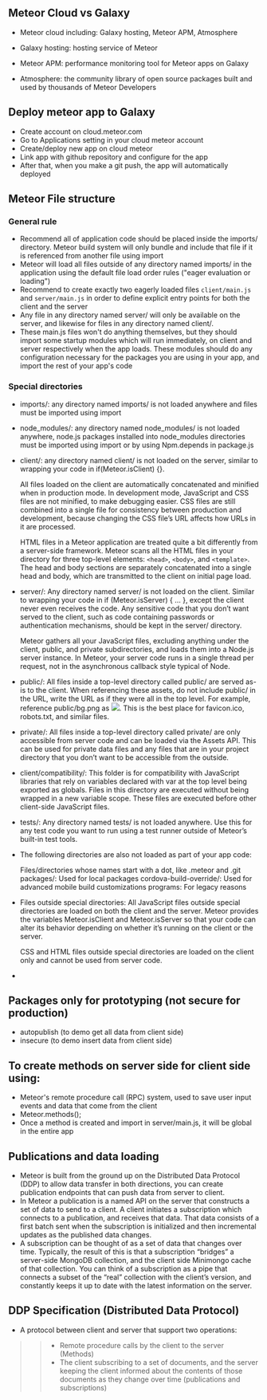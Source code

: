 ## Meteor Cloud vs Galaxy
- Meteor cloud including: Galaxy hosting, Meteor APM, Atmosphere

- Galaxy hosting: hosting service of Meteor
- Meteor APM: performance monitoring tool for Meteor apps on Galaxy
- Atmosphere: the community library of open source packages built and used by thousands of Meteor Developers

## Deploy meteor app to Galaxy
- Create account on cloud.meteor.com
- Go to Applications setting in your cloud meteor account
- Create/deploy new app on cloud meteor
- Link app with github repository and configure for the app
- After that, when you make a git push, the app will automatically deployed


## Meteor File structure
### General rule
- Recommend all of application code should be placed inside the imports/ directory. Meteor build system will only bundle and include that file if it is referenced from another file using import
- Meteor will load all files outside of any directory named imports/ in the application using the default file load order rules ("eager evaluation or loading")
- Recommend to create exactly two eagerly loaded files `client/main.js` and `server/main.js` in order to define explicit entry points for both the client and the server
- Any file in any directory named server/ will only be available on the server, and likewise for files in any directory named client/.
- These main.js files won't do anything themselves, but they should import some startup modules which will run immediately, on client and server respectively when the app loads.
These modules should do any configuration necessary for the packages you are using in your app, and import the rest of your app's code


### Special directories
- imports/: any directory named imports/ is not loaded anywhere and files must be imported using import
- node_modules/: any directory named node_modules/ is not loaded anywhere, node.js packages installed into node_modules directories must be imported using import or by using Npm.depends in package.js
- client/: any directory named client/ is not loaded on the server, similar to wrapping your code in if(Meteor.isClient) {}.

    All files loaded on the client are automatically concatenated and minified when in production mode. In development mode, JavaScript and CSS files are not minified, to make debugging easier. CSS files are still combined into a single file for consistency between production and development, because changing the CSS file’s URL affects how URLs in it are processed.

    HTML files in a Meteor application are treated quite a bit differently from a server-side framework. Meteor scans all the HTML files in your directory for three top-level elements: `<head>`, `<body>`, and `<template>`. The head and body sections are separately concatenated into a single head and body, which are transmitted to the client on initial page load.

- server/: Any directory named server/ is not loaded on the client. Similar to wrapping your code in if (Meteor.isServer) { ... }, except the client never even receives the code. Any sensitive code that you don’t want served to the client, such as code containing passwords or authentication mechanisms, should be kept in the server/ directory.

    Meteor gathers all your JavaScript files, excluding anything under the client, public, and private subdirectories, and loads them into a Node.js server instance. In Meteor, your server code runs in a single thread per request, not in the asynchronous callback style typical of Node.
- public/: All files inside a top-level directory called public/ are served as-is to the client. 
    When referencing these assets, do not include public/ in the URL, write the URL as if they were all in the top level. For example, reference public/bg.png as <img src='/bg.png' />. This is the best place for favicon.ico, robots.txt, and similar files.
- private/: All files inside a top-level directory called private/ are only accessible from server code and can be loaded via the Assets API. This can be used for private data files and any files that are in your project directory that you don’t want to be accessible from the outside.
- client/compatibility/: This folder is for compatibility with JavaScript libraries that rely on variables declared with var at the top level being exported as globals. Files in this directory are executed without being wrapped in a new variable scope. These files are executed before other client-side JavaScript files.
- tests/: Any directory named tests/ is not loaded anywhere. Use this for any test code you want to run using a test runner outside of Meteor’s built-in test tools.
- The following directories are also not loaded as part of your app code:

    Files/directories whose names start with a dot, like .meteor and .git
    packages/: Used for local packages
    cordova-build-override/: Used for advanced mobile build customizations
    programs: For legacy reasons
- Files outside special directories:
    All JavaScript files outside special directories are loaded on both the client and the server. Meteor provides the variables Meteor.isClient and Meteor.isServer so that your code can alter its behavior depending on whether it’s running on the client or the server.

    CSS and HTML files outside special directories are loaded on the client only and cannot be used from server code.
- 


## Packages only for prototyping (not secure for production)
- autopublish (to demo get all data from client side)
- insecure (to demo insert data from client side)


## To create methods on server side for client side using:
- Meteor's remote procedure call (RPC) system, used to save user input events and data that come from the client
- Meteor.methods();
- Once a method is created and import in server/main.js, it will be global in the entire app

## Publications and data loading
- Meteor is built from the ground up on the Distributed Data Protocol (DDP) to allow data transfer in both directions, you can create publication endpoints that can push data from server to client.
- In Meteor a publication is a named API on the server that constructs a set of data to send to a client. A client initiates a subscription which connects to a publication, and receives that data. That data consists of a first batch sent when the subscription is initialized and then incremental updates as the published data changes.
- A subscription can be thought of as a set of data that changes over time. Typically, the result of this is that a subscription “bridges” a server-side MongoDB collection, and the client side Minimongo cache of that collection. You can think of a subscription as a pipe that connects a subset of the “real” collection with the client’s version, and constantly keeps it up to date with the latest information on the server.

## DDP Specification (Distributed Data Protocol)
- A protocol between client and server that support two operations:
>> - Remote procedure calls by the client to the server (Methods)
>> - The client subscribing to a set of documents, and the server keeping the client informed about the contents of those documents as they change over time (publications and subscriptions) 

